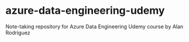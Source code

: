 # azure-data-engineering-udemy
Note-taking repository for Azure Data Engineering Udemy course by Alan Rodriguez
